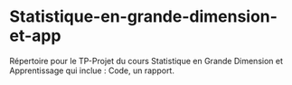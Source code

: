 # Statistique-en-grande-dimension-et-app
Répertoire pour le TP-Projet du cours Statistique en Grande Dimension et Apprentissage qui inclue : Code, un rapport.
